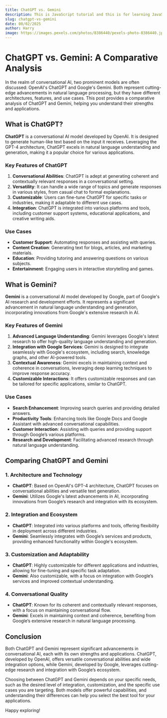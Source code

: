 ```yaml
---
title: ChatGPT vs. Gemini
description: This is JavaScript tutorial and this is for learning JavaScript
slug: chatgpt-vs-gemini
date: 08/02/2025
author: Harry
image: https://images.pexels.com/photos/8386440/pexels-photo-8386440.jpeg?auto=compress&cs=tinysrgb&w=1260&h=750&dpr=1
---
```


# ChatGPT vs. Gemini: A Comparative Analysis

In the realm of conversational AI, two prominent models are often discussed: OpenAI's ChatGPT and Google's Gemini. Both represent cutting-edge advancements in natural language processing, but they have different architectures, features, and use cases. This post provides a comparative analysis of ChatGPT and Gemini, helping you understand their strengths and applications.

## What is ChatGPT?

**ChatGPT** is a conversational AI model developed by OpenAI. It is designed to generate human-like text based on the input it receives. Leveraging the GPT-4 architecture, ChatGPT excels in natural language understanding and generation, making it a popular choice for various applications.

### Key Features of ChatGPT

1. **Conversational Abilities**: ChatGPT is adept at generating coherent and contextually relevant responses in a conversational setting.
2. **Versatility**: It can handle a wide range of topics and generate responses in various styles, from casual chat to formal explanations.
3. **Customizable**: Users can fine-tune ChatGPT for specific tasks or industries, making it adaptable to different use cases.
4. **Integration**: ChatGPT is integrated into various platforms and tools, including customer support systems, educational applications, and creative writing aids.

### Use Cases

- **Customer Support**: Automating responses and assisting with queries.
- **Content Creation**: Generating text for blogs, articles, and marketing materials.
- **Education**: Providing tutoring and answering questions on various subjects.
- **Entertainment**: Engaging users in interactive storytelling and games.

## What is Gemini?

**Gemini** is a conversational AI model developed by Google, part of Google's AI research and development efforts. It represents a significant advancement in natural language understanding and generation, incorporating innovations from Google's extensive research in AI.

### Key Features of Gemini

1. **Advanced Language Understanding**: Gemini leverages Google's latest research to offer high-quality language understanding and generation.
2. **Integration with Google Services**: Gemini is designed to integrate seamlessly with Google's ecosystem, including search, knowledge graphs, and other AI-powered tools.
3. **Contextual Awareness**: Gemini excels in maintaining context and coherence in conversations, leveraging deep learning techniques to improve response accuracy.
4. **Customizable Interactions**: It offers customizable responses and can be tailored for specific applications, similar to ChatGPT.

### Use Cases

- **Search Enhancement**: Improving search queries and providing detailed answers.
- **Productivity Tools**: Enhancing tools like Google Docs and Google Assistant with advanced conversational capabilities.
- **Customer Interaction**: Assisting with queries and providing support through Google’s various platforms.
- **Research and Development**: Facilitating advanced research through natural language understanding.

## Comparing ChatGPT and Gemini

### 1. Architecture and Technology

- **ChatGPT**: Based on OpenAI's GPT-4 architecture, ChatGPT focuses on conversational abilities and versatile text generation.
- **Gemini**: Utilizes Google's latest advancements in AI, incorporating innovations from Google’s research and integration with its ecosystem.

### 2. Integration and Ecosystem

- **ChatGPT**: Integrated into various platforms and tools, offering flexibility in deployment across different industries.
- **Gemini**: Seamlessly integrates with Google’s services and products, providing enhanced functionality within Google's ecosystem.

### 3. Customization and Adaptability

- **ChatGPT**: Highly customizable for different applications and industries, allowing for fine-tuning and specific task adaptation.
- **Gemini**: Also customizable, with a focus on integration with Google’s services and improved contextual understanding.

### 4. Conversational Quality

- **ChatGPT**: Known for its coherent and contextually relevant responses, with a focus on maintaining conversational flow.
- **Gemini**: Excels in maintaining context and coherence, benefiting from Google’s extensive research in natural language processing.

## Conclusion

Both ChatGPT and Gemini represent significant advancements in conversational AI, each with its own strengths and applications. ChatGPT, developed by OpenAI, offers versatile conversational abilities and wide integration options, while Gemini, developed by Google, leverages cutting-edge research and integration with Google’s ecosystem.

Choosing between ChatGPT and Gemini depends on your specific needs, such as the desired level of integration, customization, and the specific use cases you are targeting. Both models offer powerful capabilities, and understanding their differences can help you select the best tool for your applications.

Happy exploring!
